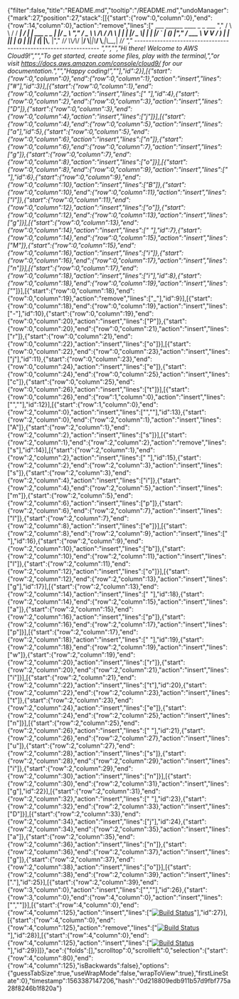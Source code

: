 {"filter":false,"title":"README.md","tooltip":"/README.md","undoManager":{"mark":27,"position":27,"stack":[[{"start":{"row":0,"column":0},"end":{"row":14,"column":0},"action":"remove","lines":["         ___        ______     ____ _                 _  ___  ","        / \\ \\      / / ___|   / ___| | ___  _   _  __| |/ _ \\ ","       / _ \\ \\ /\\ / /\\___ \\  | |   | |/ _ \\| | | |/ _` | (_) |","      / ___ \\ V  V /  ___) | | |___| | (_) | |_| | (_| |\\__, |","     /_/   \\_\\_/\\_/  |____/   \\____|_|\\___/ \\__,_|\\__,_|  /_/ "," ----------------------------------------------------------------- ","","","Hi there! Welcome to AWS Cloud9!","","To get started, create some files, play with the terminal,","or visit https://docs.aws.amazon.com/console/cloud9/ for our documentation.","","Happy coding!",""],"id":2}],[{"start":{"row":0,"column":0},"end":{"row":0,"column":1},"action":"insert","lines":["#"],"id":3}],[{"start":{"row":0,"column":1},"end":{"row":0,"column":2},"action":"insert","lines":[" "],"id":4},{"start":{"row":0,"column":2},"end":{"row":0,"column":3},"action":"insert","lines":["D"]},{"start":{"row":0,"column":3},"end":{"row":0,"column":4},"action":"insert","lines":["j"]}],[{"start":{"row":0,"column":4},"end":{"row":0,"column":5},"action":"insert","lines":["a"],"id":5},{"start":{"row":0,"column":5},"end":{"row":0,"column":6},"action":"insert","lines":["n"]},{"start":{"row":0,"column":6},"end":{"row":0,"column":7},"action":"insert","lines":["g"]},{"start":{"row":0,"column":7},"end":{"row":0,"column":8},"action":"insert","lines":["o"]}],[{"start":{"row":0,"column":8},"end":{"row":0,"column":9},"action":"insert","lines":[" "],"id":6},{"start":{"row":0,"column":9},"end":{"row":0,"column":10},"action":"insert","lines":["B"]},{"start":{"row":0,"column":10},"end":{"row":0,"column":11},"action":"insert","lines":["l"]},{"start":{"row":0,"column":11},"end":{"row":0,"column":12},"action":"insert","lines":["o"]},{"start":{"row":0,"column":12},"end":{"row":0,"column":13},"action":"insert","lines":["g"]}],[{"start":{"row":0,"column":13},"end":{"row":0,"column":14},"action":"insert","lines":[" "],"id":7},{"start":{"row":0,"column":14},"end":{"row":0,"column":15},"action":"insert","lines":["M"]},{"start":{"row":0,"column":15},"end":{"row":0,"column":16},"action":"insert","lines":["i"]},{"start":{"row":0,"column":16},"end":{"row":0,"column":17},"action":"insert","lines":["n"]}],[{"start":{"row":0,"column":17},"end":{"row":0,"column":18},"action":"insert","lines":["i"],"id":8},{"start":{"row":0,"column":18},"end":{"row":0,"column":19},"action":"insert","lines":["_"]}],[{"start":{"row":0,"column":18},"end":{"row":0,"column":19},"action":"remove","lines":["_"],"id":9}],[{"start":{"row":0,"column":18},"end":{"row":0,"column":19},"action":"insert","lines":["-"],"id":10},{"start":{"row":0,"column":19},"end":{"row":0,"column":20},"action":"insert","lines":["P"]},{"start":{"row":0,"column":20},"end":{"row":0,"column":21},"action":"insert","lines":["r"]},{"start":{"row":0,"column":21},"end":{"row":0,"column":22},"action":"insert","lines":["o"]}],[{"start":{"row":0,"column":22},"end":{"row":0,"column":23},"action":"insert","lines":["j"],"id":11},{"start":{"row":0,"column":23},"end":{"row":0,"column":24},"action":"insert","lines":["e"]},{"start":{"row":0,"column":24},"end":{"row":0,"column":25},"action":"insert","lines":["c"]},{"start":{"row":0,"column":25},"end":{"row":0,"column":26},"action":"insert","lines":["t"]}],[{"start":{"row":0,"column":26},"end":{"row":1,"column":0},"action":"insert","lines":["",""],"id":12}],[{"start":{"row":1,"column":0},"end":{"row":2,"column":0},"action":"insert","lines":["",""],"id":13},{"start":{"row":2,"column":0},"end":{"row":2,"column":1},"action":"insert","lines":["A"]},{"start":{"row":2,"column":1},"end":{"row":2,"column":2},"action":"insert","lines":["s"]}],[{"start":{"row":2,"column":1},"end":{"row":2,"column":2},"action":"remove","lines":["s"],"id":14}],[{"start":{"row":2,"column":1},"end":{"row":2,"column":2},"action":"insert","lines":[" "],"id":15},{"start":{"row":2,"column":2},"end":{"row":2,"column":3},"action":"insert","lines":["s"]},{"start":{"row":2,"column":3},"end":{"row":2,"column":4},"action":"insert","lines":["i"]},{"start":{"row":2,"column":4},"end":{"row":2,"column":5},"action":"insert","lines":["m"]},{"start":{"row":2,"column":5},"end":{"row":2,"column":6},"action":"insert","lines":["p"]},{"start":{"row":2,"column":6},"end":{"row":2,"column":7},"action":"insert","lines":["l"]},{"start":{"row":2,"column":7},"end":{"row":2,"column":8},"action":"insert","lines":["e"]}],[{"start":{"row":2,"column":8},"end":{"row":2,"column":9},"action":"insert","lines":[" "],"id":16},{"start":{"row":2,"column":9},"end":{"row":2,"column":10},"action":"insert","lines":["b"]},{"start":{"row":2,"column":10},"end":{"row":2,"column":11},"action":"insert","lines":["l"]},{"start":{"row":2,"column":11},"end":{"row":2,"column":12},"action":"insert","lines":["o"]}],[{"start":{"row":2,"column":12},"end":{"row":2,"column":13},"action":"insert","lines":["g"],"id":17}],[{"start":{"row":2,"column":13},"end":{"row":2,"column":14},"action":"insert","lines":[" "],"id":18},{"start":{"row":2,"column":14},"end":{"row":2,"column":15},"action":"insert","lines":["a"]},{"start":{"row":2,"column":15},"end":{"row":2,"column":16},"action":"insert","lines":["p"]},{"start":{"row":2,"column":16},"end":{"row":2,"column":17},"action":"insert","lines":["p"]}],[{"start":{"row":2,"column":17},"end":{"row":2,"column":18},"action":"insert","lines":[" "],"id":19},{"start":{"row":2,"column":18},"end":{"row":2,"column":19},"action":"insert","lines":["w"]},{"start":{"row":2,"column":19},"end":{"row":2,"column":20},"action":"insert","lines":["r"]},{"start":{"row":2,"column":20},"end":{"row":2,"column":21},"action":"insert","lines":["i"]}],[{"start":{"row":2,"column":21},"end":{"row":2,"column":22},"action":"insert","lines":["t"],"id":20},{"start":{"row":2,"column":22},"end":{"row":2,"column":23},"action":"insert","lines":["t"]},{"start":{"row":2,"column":23},"end":{"row":2,"column":24},"action":"insert","lines":["e"]},{"start":{"row":2,"column":24},"end":{"row":2,"column":25},"action":"insert","lines":["n"]}],[{"start":{"row":2,"column":25},"end":{"row":2,"column":26},"action":"insert","lines":[" "],"id":21},{"start":{"row":2,"column":26},"end":{"row":2,"column":27},"action":"insert","lines":["u"]},{"start":{"row":2,"column":27},"end":{"row":2,"column":28},"action":"insert","lines":["s"]},{"start":{"row":2,"column":28},"end":{"row":2,"column":29},"action":"insert","lines":["i"]},{"start":{"row":2,"column":29},"end":{"row":2,"column":30},"action":"insert","lines":["n"]}],[{"start":{"row":2,"column":30},"end":{"row":2,"column":31},"action":"insert","lines":["g"],"id":22}],[{"start":{"row":2,"column":31},"end":{"row":2,"column":32},"action":"insert","lines":[" "],"id":23},{"start":{"row":2,"column":32},"end":{"row":2,"column":33},"action":"insert","lines":["D"]}],[{"start":{"row":2,"column":33},"end":{"row":2,"column":34},"action":"insert","lines":["j"],"id":24},{"start":{"row":2,"column":34},"end":{"row":2,"column":35},"action":"insert","lines":["a"]},{"start":{"row":2,"column":35},"end":{"row":2,"column":36},"action":"insert","lines":["n"]},{"start":{"row":2,"column":36},"end":{"row":2,"column":37},"action":"insert","lines":["g"]},{"start":{"row":2,"column":37},"end":{"row":2,"column":38},"action":"insert","lines":["o"]}],[{"start":{"row":2,"column":38},"end":{"row":2,"column":39},"action":"insert","lines":["."],"id":25}],[{"start":{"row":2,"column":39},"end":{"row":3,"column":0},"action":"insert","lines":["",""],"id":26},{"start":{"row":3,"column":0},"end":{"row":4,"column":0},"action":"insert","lines":["",""]}],[{"start":{"row":4,"column":0},"end":{"row":4,"column":125},"action":"insert","lines":["[![Build Status](https://travis-ci.org/nicktruel/django-blog.svg?branch=master)](https://travis-ci.org/nicktruel/django-blog)"],"id":27}],[{"start":{"row":4,"column":0},"end":{"row":4,"column":125},"action":"remove","lines":["[![Build Status](https://travis-ci.org/nicktruel/django-blog.svg?branch=master)](https://travis-ci.org/nicktruel/django-blog)"],"id":28}],[{"start":{"row":4,"column":0},"end":{"row":4,"column":125},"action":"insert","lines":["[![Build Status](https://travis-ci.org/nicktruel/django-blog.svg?branch=master)](https://travis-ci.org/nicktruel/django-blog)"],"id":29}]]},"ace":{"folds":[],"scrolltop":0,"scrollleft":0,"selection":{"start":{"row":4,"column":80},"end":{"row":4,"column":125},"isBackwards":false},"options":{"guessTabSize":true,"useWrapMode":false,"wrapToView":true},"firstLineState":0},"timestamp":1563387147206,"hash":"0d218809edb911b57d9fbf775a28f8246b1f820a"}